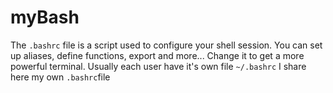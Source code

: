 # myBash
The ```.bashrc``` file is a script used to configure your shell session. You can set up aliases, define functions, export and more... 
Change it to get a more powerful terminal. Usually each user have it's own file ```~/.bashrc```
I share here my own ```.bashrc```file
